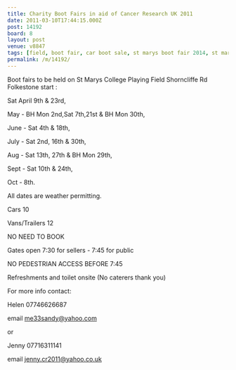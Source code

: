 ```yaml
---
title: Charity Boot Fairs in aid of Cancer Research UK 2011
date: 2011-03-10T17:44:15.000Z
post: 14192
board: 8
layout: post
venue: v8847
tags: [field, boot fair, car boot sale, st marys boot fair 2014, st marys boot fair 2015, st marys boot fair 2016, field, boot fair, car boot sale, st marys boot fair 2014, st marys boot fair 2015, st marys boot fair 2016, field, boot fair, car boot sale, st marys boot fair 20]
permalink: /m/14192/
---
```

Boot fairs to be held on St Marys College Playing Field Shorncliffe Rd Folkestone start :

Sat April 9th & 23rd,

May - BH Mon 2nd,Sat 7th,21st & BH Mon 30th,

June - Sat 4th & 18th,

July - Sat 2nd, 16th & 30th, 

Aug - Sat 13th, 27th & BH Mon 29th,

Sept - Sat 10th & 24th,

Oct - 8th. 

All dates are weather permitting.

Cars 10

Vans/Trailers 12

NO NEED TO BOOK

Gates open 7:30 for sellers - 7:45 for public

NO PEDESTRIAN ACCESS BEFORE 7:45

Refreshments and toilet onsite (No caterers thank you)

For more info contact:

Helen 07746626687

email me33sandy@yahoo.com

or

Jenny 07716311141

email jenny.cr2011@yahoo.co.uk
